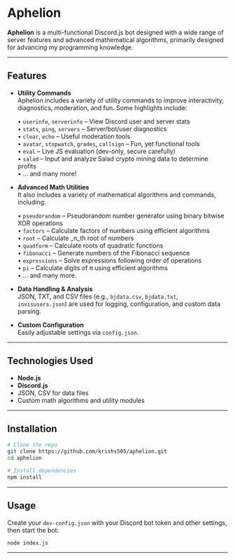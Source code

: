 # Aphelion

**Aphelion** is a multi-functional Discord.js bot designed with a wide range of server features and advanced mathematical algorithms, primarily designed for advancing my programming knowledge.

---

## Features

- **Utility Commands**  
  Aphelion includes a variety of utility commands to improve interactivity, diagnostics, moderation, and fun. Some highlights include:

  • `userinfo`, `serverinfo` – View Discord user and server stats  
  • `stats`, `ping`, `servers` – Server/bot/user diagnostics  
  • `clear`, `echo` – Useful moderation tools  
  • `avatar`, `stopwatch`, `grades`, `callsign` – Fun, yet functional tools  
  • `eval` – Live JS evaluation (dev-only, secure carefully)  
  • `salad` – Input and analyze Salad crypto mining data to determine profits  
  • … and many more!

- **Advanced Math Utilities**  
  It also includes a variety of mathematical algorithms and commands, including:

  • `pseudorandom` – Pseudorandom number generator using binary bitwise XOR operations  
  • `factors` – Calculate factors of numbers using efficient algorithms  
  • `root` – Calculate _n_th root of numbers  
  • `quadform` – Calculate roots of quadratic functions  
  • `fibonacci` – Generate numbers of the Fibonacci sequence  
  • `expressions` – Solve expressions following order of operations  
  • `pi` – Calculate digits of π using efficient algorithms  
  • … and many more.

- **Data Handling & Analysis**  
  JSON, TXT, and CSV files (e.g., `bjdata.csv`, `bjdata.txt`, `invisusers.json`) are used for logging, configuration, and custom data parsing.

- **Custom Configuration**  
  Easily adjustable settings via `config.json`.

---

## Technologies Used

- **Node.js**
- **Discord.js**
- JSON, CSV for data files
- Custom math algorithms and utility modules

---

## Installation

```bash
# Clone the repo
git clone https://github.com/krishs505/aphelion.git
cd aphelion

# Install dependencies
npm install
```

---

## Usage

Create your `dev-config.json` with your Discord bot token and other settings, then start the bot:

```bash
node index.js
```

---
